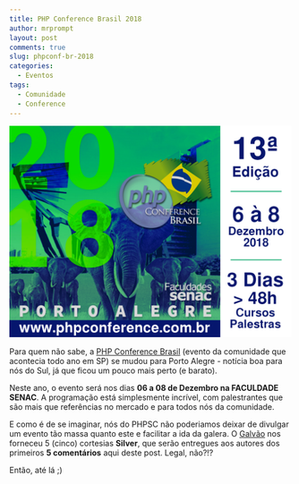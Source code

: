 ```yaml
---
title: PHP Conference Brasil 2018
author: mrprompt
layout: post
comments: true
slug: phpconf-br-2018
categories:
  - Eventos
tags:
  - Comunidade
  - Conference
---
```


![cartaz phpconference brasil](/uploads/2018/45194075_1156750747820204_4361029978981138432_n.png)

Para quem não sabe, a [PHP Conference Brasil](https://phpconference.com.br/) (evento da comunidade que acontecia todo ano em SP) se mudou para Porto Alegre - notícia boa para nós do Sul, já que ficou um pouco mais perto (e barato). 

Neste ano, o evento será nos dias **06 a 08 de Dezembro na FACULDADE SENAC**. A programação está simplesmente incrível, com palestrantes que são mais que referências no mercado e para todos nós da comunidade.

E como é de se imaginar, nós do PHPSC não poderiamos deixar de divulgar um evento tão massa quanto este e facilitar a ida da galera. O [Galvão](https://www.galvao.eti.br) nos forneceu 5 (cinco) cortesias **Silver**, que serão entregues aos autores dos primeiros **5 comentários** aqui deste post. Legal, não?!?

Então, até lá ;)
